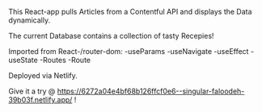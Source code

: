 This React-app pulls Articles from a Contentful API and displays the Data dynamically.

The current Database contains a collection of tasty Recepies!

Imported from React-/router-dom:
    -useParams
    -useNavigate
    -useEffect
    -useState
    -Routes
    -Route

Deployed via Netlify.

Give it a try @ https://6272a04e4bf68b126ffcf0e6--singular-faloodeh-39b03f.netlify.app/ !